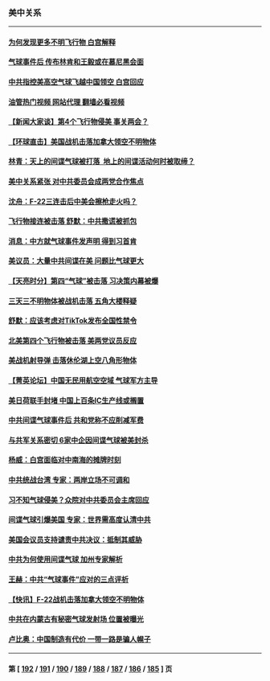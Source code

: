 ### 美中关系
---
#### [为何发现更多不明飞行物 白宫解释](../../pages/nf1412576/n13929133.md?02140845) 
#### [气球事件后 传布林肯和王毅或在慕尼黑会面](../../pages/nf1412576/n13929115.md?02140845) 
#### [中共指控美高空气球飞越中国领空 白宫回应](../../pages/nf1412576/n13929008.md?02140845) 
#### [油管热门视频 网站代理 翻墙必看视频](http://138.2.39.72:81/youtube.html?epic-marker?02140845)
#### [【新闻大家谈】第4个飞行物侵美 事关两会？](../../pages/nf1412576/n13928592.md?02140845) 
#### [【环球直击】美国战机击落加拿大领空不明物体](../../pages/nf1412576/n13928868.md?02140845) 
#### [林青：天上的间谍气球被打落  地上的间谍活动何时被取缔？](../../pages/nf1412576/n13928539.md?02140845) 
#### [美中关系紧张 对中共委员会成两党合作焦点](../../pages/nf1412576/n13928691.md?02140845) 
#### [沈舟：F-22三连击后中美会擦枪走火吗？](../../pages/nf1412576/n13928511.md?02140845) 
#### [飞行物接连被击落 舒默：中共撒谎被抓包](../../pages/nf1412576/n13928471.md?02140845) 
#### [消息：中方就气球事件发声明 得到习首肯](../../pages/nf1412576/n13928606.md?02140845) 
#### [美议员：大量中共间谍在美 问题比气球更大](../../pages/nf1412576/n13928460.md?02140845) 
#### [【天亮时分】第四“气球”被击落 习决策内幕被爆](../../pages/nf1412576/n13928361.md?02140845) 
#### [三天三不明物体被战机击落 五角大楼释疑](../../pages/nf1412576/n13928450.md?02140845) 
#### [舒默：应该考虑对TikTok发布全国性禁令](../../pages/nf1412576/n13928418.md?02140845) 
#### [北美第四个飞行物被击落 美两党议员反应](../../pages/nf1412576/n13928295.md?02140845) 
#### [美战机射导弹 击落休伦湖上空八角形物体](../../pages/nf1412576/n13928353.md?02140845) 
#### [【菁英论坛】中国无民用航空空域 气球军方主导](../../pages/nf1412576/n13928356.md?02140845) 
#### [美日荷联手封堵 中国上百条IC生产线或搁置](../../pages/nf1412576/n13928285.md?02140845) 
#### [中共间谍气球事件后 共和党称不应削减军费](../../pages/nf1412576/n13928251.md?02140845) 
#### [与共军关系密切 6家中企因间谍气球被美封杀](../../pages/nf1412576/n13928239.md?02140845) 
#### [杨威：白宫面临对中南海的摊牌时刻](../../pages/nf1412576/n13927866.md?02140845) 
#### [中共统战台湾 专家：两岸立场不可调和](../../pages/nf1412576/n13927242.md?02140845) 
#### [习不知气球侵美？众院对中共委员会主席回应](../../pages/nf1412576/n13927842.md?02140845) 
#### [间谍气球引爆美国 专家：世界需高度认清中共](../../pages/nf1412576/n13927236.md?02140845) 
#### [美国会议员支持谴责中共决议：抵制其威胁](../../pages/nf1412576/n13927509.md?02140845) 
#### [中共为何使用间谍气球 加州专家解析](../../pages/nf1412576/n13926703.md?02140845) 
#### [王赫：中共“气球事件”应对的三点评析](../../pages/nf1412576/n13927749.md?02140845) 
#### [【快讯】F-22战机击落加拿大领空不明物体](../../pages/nf1412576/n13927769.md?02140845) 
#### [中共在内蒙古有秘密气球发射场 位置被曝光](../../pages/nf1412576/n13927759.md?02140845) 
#### [卢比奥：中国制造有代价 一带一路是骗人幌子](../../pages/nf1412576/n13927248.md?02140845) 

---
#### 第 [ [192](./192.md?02140845) / [191](./191.md?02140845) / [190](./190.md?02140845) / [189](./189.md?02140845) / [188](./188.md?02140845) / [187](./187.md?02140845) / [186](./186.md?02140845) / [185](./185.md?02140845) ] 页
